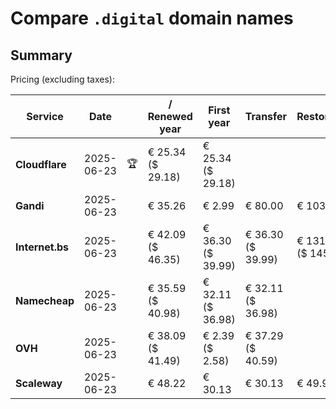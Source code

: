 # Compare `.digital` domain names

## Summary

Pricing (excluding taxes):

| Service | Date |  | / Renewed year | First year | Transfer | Restoration |
|--|--|--|--|--|--|--|
| **Cloudflare** | 2025-06-23 | 🏆 | € 25.34<br>($ 29.18) | € 25.34<br>($ 29.18) |  |  |
| **Gandi** | 2025-06-23 |  | € 35.26 | € 2.99 | € 80.00 | € 103.13 |
| **Internet.bs** | 2025-06-23 |  | € 42.09<br>($ 46.35) | € 36.30<br>($ 39.99) | € 36.30<br>($ 39.99) | € 131.75<br>($ 145.15) |
| **Namecheap** | 2025-06-23 |  | € 35.59<br>($ 40.98) | € 32.11<br>($ 36.98) | € 32.11<br>($ 36.98) |  |
| **OVH** | 2025-06-23 |  | € 38.09<br>($ 41.49) | € 2.39<br>($ 2.58) | € 37.29<br>($ 40.59) |  |
| **Scaleway** | 2025-06-23 |  | € 48.22 | € 30.13 | € 30.13 | € 49.99 |
